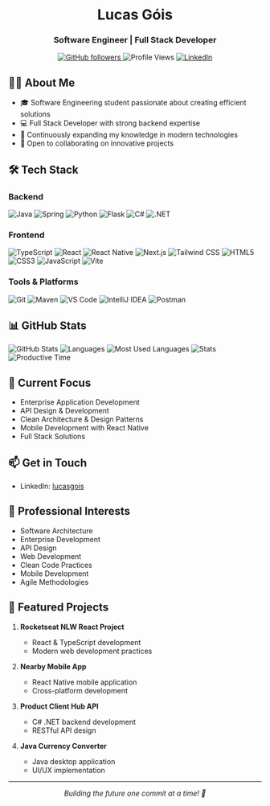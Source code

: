 <h1 align="center">Lucas Góis</h1>
<h3 align="center">Software Engineer | Full Stack Developer</h3>

<p align="center">
  <a href="https://github.com/zlucasftw">
    <img src="https://img.shields.io/github/followers/zlucasftw?label=Follow&style=flat" alt="GitHub followers" />
  </a>
  <img src="https://komarev.com/ghpvc/?username=zlucasftw&color=blueviolet" alt="Profile Views" />
  <a href="https://www.linkedin.com/in/lucasgois/">
    <img src="https://img.shields.io/badge/-LinkedIn-blue?style=flat&logo=Linkedin&logoColor=white" alt="LinkedIn" />
  </a>
</p>

## 👨‍💻 About Me

- 🎓 Software Engineering student passionate about creating efficient solutions
- 💻 Full Stack Developer with strong backend expertise
- 🌱 Continuously expanding my knowledge in modern technologies
- 🔭 Open to collaborating on innovative projects

## 🛠️ Tech Stack

### Backend
![Java](https://img.shields.io/badge/Java-ED8B00?style=for-the-badge&logo=openjdk&logoColor=white)
![Spring](https://img.shields.io/badge/Spring-6DB33F?style=for-the-badge&logo=spring&logoColor=white)
![Python](https://img.shields.io/badge/Python-3776AB?style=for-the-badge&logo=python&logoColor=white)
![Flask](https://img.shields.io/badge/Flask-000000?style=for-the-badge&logo=flask&logoColor=white)
![C#](https://img.shields.io/badge/C%23-239120?style=for-the-badge&logo=c-sharp&logoColor=white)
![.NET](https://img.shields.io/badge/.NET-512BD4?style=for-the-badge&logo=dotnet&logoColor=white)

### Frontend
![TypeScript](https://img.shields.io/badge/TypeScript-007ACC?style=for-the-badge&logo=typescript&logoColor=white)
![React](https://img.shields.io/badge/React-20232A?style=for-the-badge&logo=react&logoColor=61DAFB)
![React Native](https://img.shields.io/badge/React_Native-20232A?style=for-the-badge&logo=react&logoColor=61DAFB)
![Next.js](https://img.shields.io/badge/Next.js-000000?style=for-the-badge&logo=next.js&logoColor=white)
![Tailwind CSS](https://img.shields.io/badge/Tailwind_CSS-38B2AC?style=for-the-badge&logo=tailwind-css&logoColor=white)
![HTML5](https://img.shields.io/badge/HTML5-E34F26?style=for-the-badge&logo=html5&logoColor=white)
![CSS3](https://img.shields.io/badge/CSS3-1572B6?style=for-the-badge&logo=css3&logoColor=white)
![JavaScript](https://img.shields.io/badge/JavaScript-F7DF1E?style=for-the-badge&logo=javascript&logoColor=black)
![Vite](https://img.shields.io/badge/Vite-646CFF?style=for-the-badge&logo=vite&logoColor=white)

### Tools & Platforms
![Git](https://img.shields.io/badge/Git-F05032?style=for-the-badge&logo=git&logoColor=white)
![Maven](https://img.shields.io/badge/Maven-C71A36?style=for-the-badge&logo=apache-maven&logoColor=white)
![VS Code](https://img.shields.io/badge/VS_Code-0078D4?style=for-the-badge&logo=visual%20studio%20code&logoColor=white)
![IntelliJ IDEA](https://img.shields.io/badge/IntelliJ_IDEA-000000?style=for-the-badge&logo=intellij-idea&logoColor=white)
![Postman](https://img.shields.io/badge/Postman-FF6C37?style=for-the-badge&logo=postman&logoColor=white)

## 📊 GitHub Stats

![GitHub Stats](http://github-profile-summary-cards-esqvyd9su.vercel.app/api/cards/profile-details?username=zlucasftw&theme=dracula)
<img src="http://github-profile-summary-cards-esqvyd9su.vercel.app/api/cards/repos-per-language?username=zlucasftw&theme=dracula" alt="Languages" />
<img src="http://github-profile-summary-cards-esqvyd9su.vercel.app/api/cards/most-commit-language?username=zlucasftw&theme=dracula" alt="Most Used Languages" />
<img src="http://github-profile-summary-cards-esqvyd9su.vercel.app/api/cards/stats?username=zlucasftw&theme=dracula" alt="Stats" />
<img src="http://github-profile-summary-cards-esqvyd9su.vercel.app/api/cards/productive-time?username=zlucasftw&theme=dracula&utcOffset=-3" alt="Productive Time" />

## 🎯 Current Focus

- Enterprise Application Development
- API Design & Development
- Clean Architecture & Design Patterns
- Mobile Development with React Native
- Full Stack Solutions

## 📫 Get in Touch

- LinkedIn: [lucasgois](https://www.linkedin.com/in/lucasgois)

## 💼 Professional Interests

- Software Architecture
- Enterprise Development
- API Design
- Web Development
- Clean Code Practices
- Mobile Development
- Agile Methodologies

## 🚀 Featured Projects

1. **Rocketseat NLW React Project**
   - React & TypeScript development
   - Modern web development practices

2. **Nearby Mobile App**
   - React Native mobile application
   - Cross-platform development

3. **Product Client Hub API**
   - C# .NET backend development
   - RESTful API design

4. **Java Currency Converter**
   - Java desktop application
   - UI/UX implementation
  
---

<p align="center">
  <i>Building the future one commit at a time! 🚀</i>
</p>
